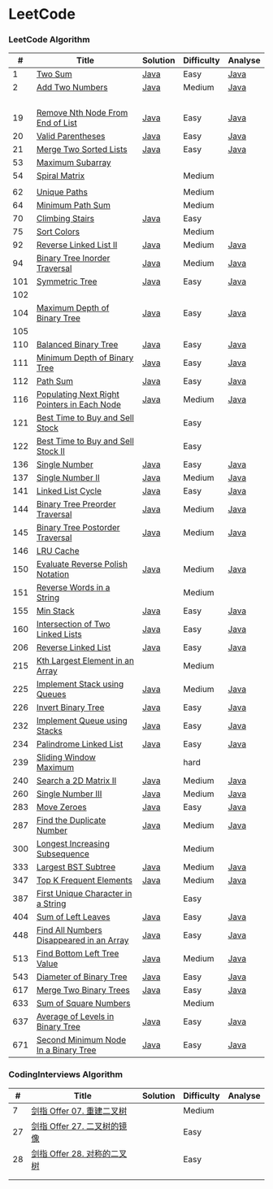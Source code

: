 LeetCode
========



### LeetCode Algorithm


| #    | Title                                                        | Solution                                                     | Difficulty | Analyse                                                      |
| ---- | ------------------------------------------------------------ | ------------------------------------------------------------ | ---------- | ------------------------------------------------------------ |
| 1    | [Two Sum](https://leetcode.com/problems/two-sum/)            | [Java](./algorithms/java/1.TwoSum)                           | Easy       | [Java](./algorithms/java/1.TwoSum)                           |
| 2    | [Add Two Numbers](https://leetcode.com/problems/add-two-numbers/) | [Java](./algorithms/java/2.addTwoNumbers)                    | Medium     | [Java](./algorithms/java/2.addTwoNumbers)                    |
|      |                                                              |                                                              |            |                                                              |
|      |                                                              |                                                              |            |                                                              |
|      |                                                              |                                                              |            |                                                              |
|      |                                                              |                                                              |            |                                                              |
| 19   | [Remove Nth Node From End of List](https://leetcode.com/problems/remove-nth-node-from-end-of-list/) | [Java](./algorithms/java/19.removeNthNodeFromEndOfList)      | Easy       | [Java](./algorithms/java/19.removeNthNodeFromEndOfList)      |
| 20   | [Valid Parentheses](https://leetcode.com/problems/valid-parentheses/) | [Java](./algorithms/java/20.validParentheses)                | Easy       | [Java](./algorithms/java/20.validParentheses)                |
| 21   | [Merge Two Sorted Lists](https://leetcode.com/problems/merge-two-sorted-lists/) | [Java](./algorithms/java/21.mergeTwoSortedLists)             | Easy       | [Java](./algorithms/java/20.validParentheses)                |
| 53   | [Maximum Subarray](https://leetcode.com/problems/maximum-subarray/description/) |                                                              |            |                                                              |
| 54   | [Spiral Matrix](https://leetcode.com/problems/spiral-matrix/description/) |                                                              | Medium     |                                                              |
|      |                                                              |                                                              |            |                                                              |
| 62   | [Unique Paths](https://leetcode.com/problems/unique-paths/description/) |                                                              | Medium     |                                                              |
| 64   | [Minimum Path Sum](https://leetcode.com/problems/minimum-path-sum/description/) |                                                              | Medium     |                                                              |
| 70   | [Climbing Stairs](https://leetcode.com/problems/climbing-stairs/) | [Java](./algorithms/java/70.climbingStairs)                  | Easy       |                                                              |
| 75   | [Sort Colors](https://leetcode.com/problems/sort-colors/description/) |                                                              | Medium     |                                                              |
| 92   | [Reverse Linked List II](https://leetcode.com/problems/reverse-linked-list-ii/) | [Java](./algorithms/java/92.reverseLinkedListIi)             | Medium     | [Java](./algorithms/java/92.reverseLinkedListIi)             |
| 94   | [Binary Tree Inorder Traversal](https://leetcode.com/problems/binary-tree-inorder-traversal/description/) | [Java](./algorithms/java/94.binaryTreeInorderTraversal)      | Medium     | [Java](./algorithms/java/94.binaryTreeInorderTraversal)      |
| 101  | [Symmetric Tree](https://leetcode.com/problems/symmetric-tree/description/) | [Java](./algorithms/java/101.symmetricTree)                  | Easy       | [Java](./algorithms/java/101.symmetricTree)                  |
| 102  |                                                              |                                                              |            |                                                              |
| 104  | [Maximum Depth of Binary Tree](https://leetcode.com/problems/maximum-depth-of-binary-tree/description/) | [Java](./algorithms/java/104.maximumDepthOfBinaryTree)       | Easy       | [Java](./algorithms/java/104.maximumDepthOfBinaryTree)       |
| 105  |                                                              |                                                              |            |                                                              |
| 110  | [Balanced Binary Tree](https://leetcode.com/problems/balanced-binary-tree/description/) | [Java](./algorithms/java/110.balancedBinaryTree)             | Easy       | [Java](./algorithms/java/110.balancedBinaryTree)             |
| 111  | [Minimum Depth of Binary Tree](https://leetcode.com/problems/minimum-depth-of-binary-tree/description/) | [Java](./algorithms/java/111.minimumDepthOfBinaryTree)       | Easy       | [Java](./algorithms/java/111.minimumDepthOfBinaryTree)       |
| 112  | [Path Sum](https://leetcode.com/problems/path-sum/description/) | [Java](./algorithms/java/112.pathSum)                        | Easy       | [Java](./algorithms/java/112.pathSum)                        |
| 116  | [Populating Next Right Pointers in Each Node](https://leetcode.com/problems/populating-next-right-pointers-in-each-node/description/) | [Java](./algorithms/java/116.populatingNextRightPointersInEachNode) | Medium     | [Java](./algorithms/java/116.populatingNextRightPointersInEachNode) |
| 121  | [Best Time to Buy and Sell Stock](https://leetcode.com/problems/best-time-to-buy-and-sell-stock/description/) |                                                              | Easy       |                                                              |
| 122  | [Best Time to Buy and Sell Stock II](https://leetcode.com/problems/best-time-to-buy-and-sell-stock-ii/description/) |                                                              | Easy       |                                                              |
| 136  | [Single Number](https://leetcode.com/problems/single-number/description/) | [Java](./algorithms/java/136.singleNumber)                   | Easy       | [Java](./algorithms/java/136.singleNumber)                   |
| 137  | [Single Number II](https://leetcode.com/problems/single-number-ii/description/) | [Java](./algorithms/java/137.singleNumberIi)                 | Medium     | [Java](./algorithms/java/137.singleNumberIi)                 |
| 141  | [Linked List Cycle](https://leetcode.com/problems/linked-list-cycle/) | [Java](./algorithms/java/141.linkedListCycle)                | Easy       | [Java](./algorithms/java/141.linkedListCycle)                |
| 144  | [Binary Tree Preorder Traversal](https://leetcode.com/problems/binary-tree-preorder-traversal/description/) | [Java](./algorithms/java/144.binaryTreePreorderTraversal)    | Medium     | [Java](./algorithms/java/144.binaryTreePreorderTraversal)    |
| 145  | [Binary Tree Postorder Traversal](https://leetcode.com/problems/binary-tree-postorder-traversal/description/) | [Java](./algorithms/java/145.binaryTreePostorderTraversal)   | Medium     | [Java](./algorithms/java/145.binaryTreePostorderTraversal)   |
| 146  | [LRU Cache](https://leetcode.com/problems/lru-cache/description/) |                                                              |            |                                                              |
| 150  | [Evaluate Reverse Polish Notation](https://leetcode.com/problems/evaluate-reverse-polish-notation/) | [Java](./algorithms/java/150.evaluateReversePolishNotation)  | Medium     | [Java](./algorithms/java/150.evaluateReversePolishNotation)  |
| 151  | [Reverse Words in a String](https://leetcode.com/problems/reverse-words-in-a-string/description/) |                                                              | Medium     |                                                              |
| 155  | [Min Stack](https://leetcode.com/problems/min-stack/)        | [Java](./algorithms/java/155.minStack)                       | Easy       | [Java](./algorithms/java/155.minStack)                       |
| 160  | [Intersection of Two Linked Lists](https://leetcode.com/problems/intersection-of-two-linked-lists/) | [Java](./algorithms/java/160.intersectionOfTwoLinkedLists)   | Easy       | [Java](./algorithms/java/160.intersectionOfTwoLinkedLists)   |
| 206  | [Reverse Linked List](https://leetcode.com/problems/reverse-linked-list/) | [Java](./algorithms/java/206.reverseLinkedList)              | Easy       | [Java](./algorithms/java/206.reverseLinkedList)              |
| 215  | [Kth Largest Element in an Array](https://leetcode.com/problems/kth-largest-element-in-an-array/description/) |                                                              | Medium     |                                                              |
| 225  | [Implement Stack using Queues](https://leetcode.com/problems/implement-stack-using-queues/) | [Java](./algorithms/java/206.reverseLinkedList)              | Medium     | [Java](./algorithms/java/206.reverseLinkedList)              |
| 226  | [Invert Binary Tree](https://leetcode.com/problems/invert-binary-tree/) | [Java](./algorithms/java/226.invertBinaryTree)               | Easy       | [Java](./algorithms/java/226.invertBinaryTree)               |
| 232  | [Implement Queue using Stacks](https://leetcode.com/problems/implement-queue-using-stacks/) | [Java](./algorithms/java/232.implementQueueUsingStacks)      | Easy       | [Java](./algorithms/java/232.implementQueueUsingStacks)      |
| 234  | [Palindrome Linked List](https://leetcode.com/problems/palindrome-linked-list/) | [Java](./algorithms/java/234.palindromeLinkedList)           | Easy       | [Java](./algorithms/java/234.palindromeLinkedList)           |
| 239  | [Sliding Window Maximum](https://leetcode.com/problems/sliding-window-maximum/description/) |                                                              | hard       |                                                              |
| 240  | [Search a 2D Matrix II](https://leetcode.com/problems/search-a-2d-matrix-ii/description/) | [Java](./algorithms/java/240.searchA2DMatrixIi)              | Medium     | [Java](./algorithms/java/240.searchA2DMatrixIi)              |
| 260  | [Single Number III](https://leetcode.com/problems/single-number-iii/description/) | [Java](./algorithms/java/260.singleNumberIii)                | Medium     | [Java](./algorithms/java/260.singleNumberIii)                |
| 283  | [Move Zeroes](https://leetcode.com/problems/move-zeroes/description/) | [Java](./algorithms/java/283.moveZeroes)                     | Easy       | [Java](./algorithms/java/283.moveZeroes)                     |
| 287  | [Find the Duplicate Number](https://leetcode.com/problems/find-the-duplicate-number/description/) | [Java](./algorithms/java/287.findTheDuplicateNumber)         | Medium     | [Java](./algorithms/java/287.findTheDuplicateNumber)         |
| 300  | [Longest Increasing Subsequence](https://leetcode.com/problems/longest-increasing-subsequence/description/) |                                                              | Medium     |                                                              |
| 333  | [Largest BST Subtree](https://leetcode.com/problems/largest-bst-subtree) | [Java](./algorithms/java/333.LargestBSTSubtree)              | Medium     | [Java](./algorithms/java/333.LargestBSTSubtree)              |
| 347  | [Top K Frequent Elements](https://leetcode.com/problems/top-k-frequent-elements/description/) | [Java](./algorithms/java/347.topKFrequentElements)           | Medium     | [Java](./algorithms/java/347.topKFrequentElements)           |
| 387  | [First Unique Character in a String](https://leetcode.com/problems/first-unique-character-in-a-string/description/) |                                                              | Easy       |                                                              |
| 404  | [Sum of Left Leaves](https://leetcode.com/problems/sum-of-left-leaves/description/) | [Java](./algorithms/java/404.sumOfLeftLeaves)                | Easy       | [Java](./algorithms/java/404.sumOfLeftLeaves)                |
| 448  | [Find All Numbers Disappeared in an Array](https://leetcode.com/problems/find-all-numbers-disappeared-in-an-array/description/) | [Java](./algorithms/java/448.findAllNumbersDisappearedInAnArray) | Easy       | [Java](./algorithms/java/448.findAllNumbersDisappearedInAnArray) |
| 513  | [Find Bottom Left Tree Value](https://leetcode.com/problems/find-bottom-left-tree-value/description/) | [Java](./algorithms/java/513.findBottomLeftTreeValue)        | Medium     | [Java](./algorithms/java/513.findBottomLeftTreeValue)        |
| 543  | [Diameter of Binary Tree](https://leetcode.com/problems/diameter-of-binary-tree/) | [Java](./algorithms/java/543.diameterOfBinaryTree)           | Easy       | [Java](./algorithms/java/543.diameterOfBinaryTree)           |
| 617  | [Merge Two Binary Trees](https://leetcode.com/problems/merge-two-binary-trees/) | [Java](./algorithms/java/617.mergeTwoBinaryTrees)            | Easy       | [Java](./algorithms/java/617.mergeTwoBinaryTrees)            |
| 633  | [Sum of Square Numbers](https://leetcode.com/problems/sum-of-square-numbers/description/) |                                                              | Medium     |                                                              |
| 637  | [Average of Levels in Binary Tree](https://leetcode.com/problems/average-of-levels-in-binary-tree/description/) | [Java](./algorithms/java/637.averageOfLevelsInBinaryTree)    | Easy       | [Java](./algorithms/java/637.averageOfLevelsInBinaryTree)    |
| 671  | [Second Minimum Node In a Binary Tree](https://leetcode.com/problems/second-minimum-node-in-a-binary-tree/description/) | [Java](./algorithms/java/671.secondMinimumNodeInABinaryTree) | Easy       | [Java](./algorithms/java/671.secondMinimumNodeInABinaryTree) |



### CodingInterviews Algorithm


| #    | Title                                                        | Solution | Difficulty | Analyse |
| ---- | ------------------------------------------------------------ | -------- | ---------- | ------- |
| 7    | [剑指 Offer 07. 重建二叉树](https://leetcode-cn.com/problems/zhong-jian-er-cha-shu-lcof/) |          | Medium     |         |
| 27   | [剑指 Offer 27. 二叉树的镜像](https://leetcode-cn.com/problems/er-cha-shu-de-jing-xiang-lcof/) |          | Easy       |         |
| 28   | [剑指 Offer 28. 对称的二叉树](https://leetcode-cn.com/problems/dui-cheng-de-er-cha-shu-lcof/) |          | Easy       |         |
|      |                                                              |          |            |         |
|      |                                                              |          |            |         |

